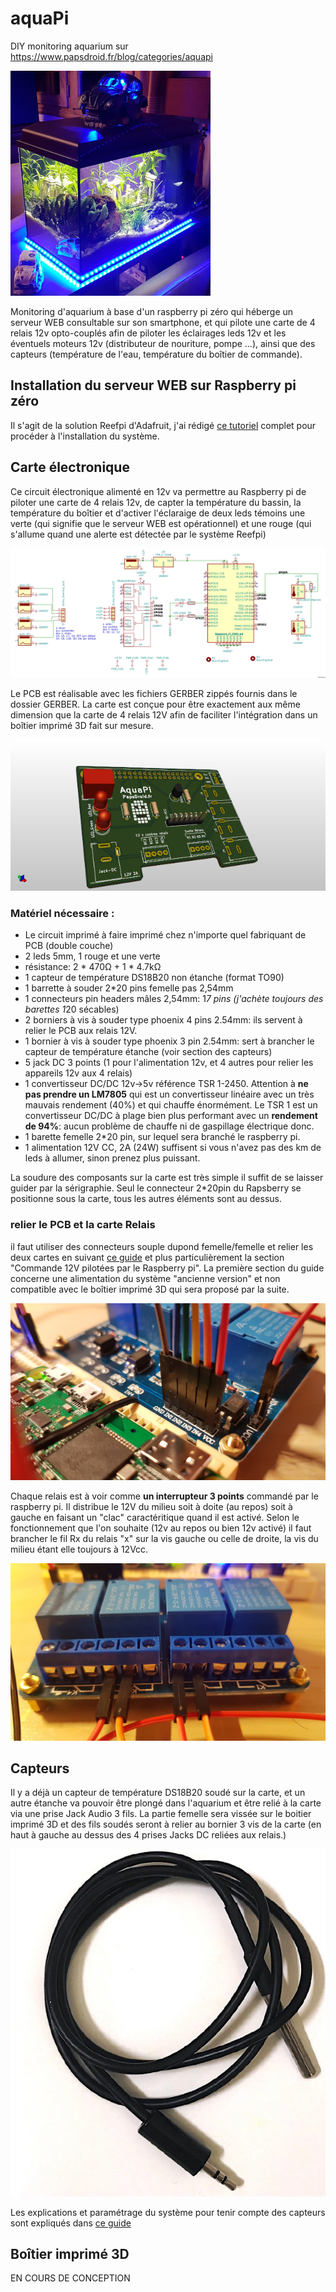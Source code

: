 # aquaPi
DIY monitoring aquarium sur https://www.papsdroid.fr/blog/categories/aquapi

![aquapi](_docs/aquapi.jpg)

Monitoring d'aquarium à base d'un raspberry pi zéro qui héberge un serveur WEB consultable sur son smartphone, et qui pilote une carte de 4 relais 12v opto-couplés  afin de piloter les éclairages leds 12v et les éventuels moteurs 12v (distributeur de nouriture, pompe ...), ainsi que des capteurs (température de l'eau, température du boîtier de commande).

## Installation du serveur WEB sur Raspberry pi zéro

Il s'agit de la solution Reefpi d'Adafruit, j'ai rédigé [ce tutoriel](https://www.papsdroid.fr/post/aquapi-diy-monitoring-aquarium) complet pour procéder à l'installation du système.

## Carte électronique

Ce circuit électronique alimenté en 12v va permettre au Raspberry pi de piloter une carte de 4 relais 12v, de capter la température du bassin, la température du boîtier et d'activer l'éclaraige de deux leds témoins une verte (qui signifie que le serveur WEB est opérationnel) et une rouge (qui s'allume quand une alerte est détectée par le système Reefpi)

![schema](_docs/kicad_aquapi_v2.png)

Le PCB est réalisable avec les fichiers GERBER zippés fournis dans le dossier GERBER.
La carte est conçue pour être exactement aux même dimension que la carte de 4 relais 12V afin de faciliter l'intégration dans un boîtier imprimé 3D fait sur mesure.

![schema](_docs/Kicad_aquapi_PCBv2.png)

### Matériel nécessaire :

* Le circuit imprimé à faire imprimé chez n'importe quel fabriquant de PCB (double couche)
* 2 leds 5mm, 1 rouge et une verte
* résistance: 2 * 470Ω + 1 * 4.7kΩ
* 1 capteur de température DS18B20 non étanche (format TO90)
* 1 barrette à souder  2*20 pins femelle pas 2,54mm
* 1 connecteurs pin headers mâles 2,54mm: 1*7 pins (j'achète toujours des barettes 1*20 sécables)
* 2 borniers à vis à souder type phoenix 4 pins 2.54mm: ils servent à relier le PCB aux relais 12V.
* 1 bornier à vis à souder type phoenix 3 pin 2.54mm: sert à brancher le capteur de température étanche (voir section des capteurs)
* 5 jack DC 3 points (1 pour l'alimentation 12v, et 4 autres pour relier les appareils 12v aux 4 relais)
* 1 convertisseur DC/DC 12v->5v référence TSR 1-2450. Attention à **ne pas prendre un LM7805** qui est un convertisseur linéaire avec un très mauvais rendement (40%) et qui chauffe énormément. Le TSR 1 est un convertisseur DC/DC à plage bien plus performant avec un **rendement de 94%**: aucun problème de chauffe ni de gaspillage électrique donc.
* 1 barette femelle 2*20 pin, sur lequel sera branché le raspberry pi.
* 1 alimentation 12V CC, 2A (24W) suffisent si vous n'avez pas des km de leds à allumer, sinon prenez plus puissant.

La soudure des composants sur la carte est très simple il suffit de se laisser guider par la sérigraphie. Seul le connecteur 2*20pin du Rapsberry se positionne sous la carte, tous les autres éléments sont au dessus.

### relier le PCB et la carte Relais
il faut utiliser des connecteurs souple dupond femelle/femelle et relier les deux cartes en suivant [ce guide](https://www.papsdroid.fr/post/aquapi-diy-monitoring-aquarium-alimentations) et plus particulièrement la section "Commande 12V pilotées par le Raspberry pi". La première section du guide concerne une alimentation du système "ancienne version" et non compatible avec le boîtier imprimé 3D qui sera proposé par la suite.

![relais](_docs/relais01.jpg)

Chaque relais est à voir comme **un interrupteur 3 points** commandé par le raspberry pi. Il distribue le 12V du milieu soit à doite (au repos) soit à gauche en faisant un "clac" caractéritique quand il est activé. Selon le fonctionnement que l'on souhaite (12v au repos ou bien 12v activé) il faut brancher le fil Rx du relais "x" sur la vis gauche ou celle de droite, la vis du milieu étant elle toujours à 12Vcc.

![relais](_docs/relais02.jpg)

## Capteurs

Il y a déjà un capteur de température DS18B20 soudé sur la carte, et un autre étanche va pouvoir être plongé dans l'aquarium et être relié à la carte via une prise Jack Audio 3 fils. La partie femelle sera vissée sur le boitier imprimé 3D et des fils soudés seront à relier au bornier 3 vis de la carte (en haut à gauche au dessus des 4 prises Jacks DC reliées aux relais.)

![capteur](_docs/capteurTemp.png)

Les explications et paramétrage du système pour tenir compte des capteurs sont expliqués dans [ce guide](https://www.papsdroid.fr/post/aquapi-diy-monitoring-aquarium-les-capteurs)

## Boîtier imprimé 3D

EN COURS DE CONCEPTION


